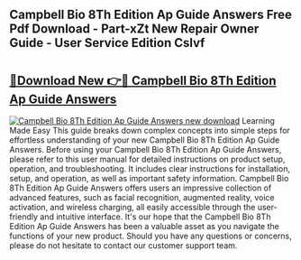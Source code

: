 ## Campbell Bio 8Th Edition Ap Guide Answers Free Pdf Download - Part-xZt New Repair Owner Guide - User Service Edition Cslvf

# <h2><a href="http://bc57672.oget.top/?id=Campbell+Bio+8Th+Edition+Ap+Guide+Answers">🔗Download New 👉🔴 Campbell Bio 8Th Edition Ap Guide Answers</a></h2>

[![Campbell Bio 8Th Edition Ap Guide Answers new download](https://i.imgur.com/5g1atiW.png)](http://bc57672.oget.top/?id=Campbell+Bio+8Th+Edition+Ap+Guide+Answers)
Learning Made Easy This guide breaks down complex concepts into simple steps for effortless understanding of your new Campbell Bio 8Th Edition Ap Guide Answers. Before using your Campbell Bio 8Th Edition Ap Guide Answers, please refer to this user manual for detailed instructions on product setup, operation, and troubleshooting. It includes clear instructions for installation, setup, and operation, as well as important safety information. Campbell Bio 8Th Edition Ap Guide Answers offers users an impressive collection of advanced features, such as facial recognition, augmented reality, voice activation, and wireless charging, all easily accessible through the user-friendly and intuitive interface. It's our hope that the Campbell Bio 8Th Edition Ap Guide Answers has been a valuable asset as you navigate the functions of your new product. Should you have any questions or concerns, please do not hesitate to contact our customer support team.
